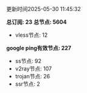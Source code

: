 更新时间2025-05-30 11:45:32

**总订阅: 23**
**总节点: 5604**
- vless节点: 12

**google ping有效节点: 227**
- ss节点: 92
- v2ray节点: 107
- trojan节点: 26
- ssr节点: 2
